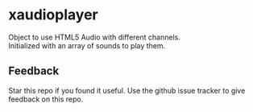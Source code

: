 # xaudioplayer

Object to use HTML5 Audio with different channels.  
Initialized with an array of sounds to play them.

## Feedback
Star this repo if you found it useful. Use the github issue tracker to give feedback on this repo.